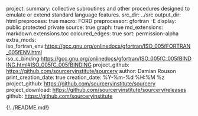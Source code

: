 project:
summary: collective subroutines and other procedures designed to emulate or extend standard language features.
src_dir: ../src
output_dir: html
preprocess: true
macro: FORD
preprocessor: gfortran -E
display: public
         protected
         private
source: true
graph: true
md_extensions: markdown.extensions.toc
coloured_edges: true
sort: permission-alpha
extra_mods: iso_fortran_env:https://gcc.gnu.org/onlinedocs/gfortran/ISO_005fFORTRAN_005fENV.html
            iso_c_binding:https://gcc.gnu.org/onlinedocs/gfortran/ISO_005fC_005fBINDING.html#ISO_005fC_005fBINDING
project_github: https://github.com/sourceryinstitute/sourcery
author: Damian Rouson
print_creation_date: true
creation_date: %Y-%m-%d %H:%M %z
project_github: https://github.com/sourceryinstitute/sourcery
project_download: https://github.com/sourceryinstitute/sourcery/releases
github: https://github.com/sourceryinstitute

{!../README.md!}
